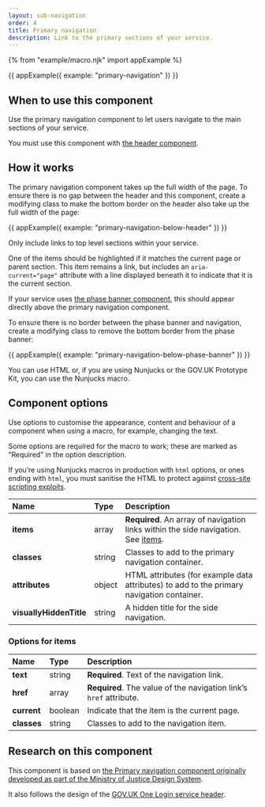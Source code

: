```yaml
---
layout: sub-navigation
order: 4
title: Primary navigation
description: Link to the primary sections of your service.
---
```


{% from "example/macro.njk" import appExample %}

{{ appExample({
  example: "primary-navigation"
}) }}

## When to use this component

Use the primary navigation component to let users navigate to the main sections of your service.

You must use this component with [the header component](https://design-system.service.gov.uk/components/header/).

## How it works

The primary navigation component takes up the full width of the page. To ensure there is no gap between the header and this component, create a modifying class to make the bottom border on the header also take up the full width of the page:

{{ appExample({
  example: "primary-navigation-below-header"
}) }}

Only include links to top level sections within your service.

One of the items should be highlighted if it matches the current page or parent section. This item remains a link, but includes an `aria-current="page"` attribute with a line displayed beneath it to indicate that it is the current section.

If your service uses [the phase banner component](https://design-system.service.gov.uk/components/phase-banner/), this should appear directly above the primary navigation component.

To ensure there is no border between the phase banner and navigation, create a modifying class to remove the bottom border from the phase banner:

{{ appExample({
  example: "primary-navigation-below-phase-banner"
}) }}

You can use HTML or, if you are using Nunjucks or the GOV.UK Prototype Kit, you can use the Nunjucks macro.

## Component options

Use options to customise the appearance, content and behaviour of a component when using a macro, for example, changing the text.

Some options are required for the macro to work; these are marked as “Required” in the option description.

If you’re using Nunjucks macros in production with `html` options, or ones ending with `html`, you must sanitise the HTML to protect against [cross-site scripting exploits](https://developer.mozilla.org/en-US/docs/Glossary/Cross-site_scripting).

| Name                    | Type   | Description                                                                                             |
| :---------------------- | :----- | :------------------------------------------------------------------------------------------------------ |
| **items**               | array  | **Required**. An array of navigation links within the side navigation. See [items](#options-for-items). |
| **classes**             | string | Classes to add to the primary navigation container.                                                     |
| **attributes**          | object | HTML attributes (for example data attributes) to add to the primary navigation container.               |
| **visuallyHiddenTitle** | string | A hidden title for the side navigation.                                                                 |

### Options for items

| Name        | Type    | Description                                                        |
| :---------- | :------ | :----------------------------------------------------------------- |
| **text**    | string  | **Required**. Text of the navigation link.                         |
| **href**    | array   | **Required**. The value of the navigation link’s `href` attribute. |
| **current** | boolean | Indicate that the item is the current page.                        |
| **classes** | string  | Classes to add to the navigation item.                             |

## Research on this component

This component is based on [the Primary navigation component originally developed as part of the Ministry of Justice Design System](https://design-patterns.service.justice.gov.uk/components/primary-navigation/).

It also follows the design of the [GOV.UK One Login service header](https://github.com/govuk-one-login/service-header).
